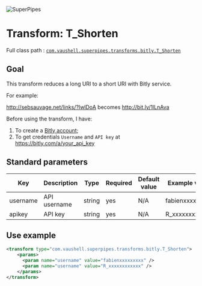 ![SuperPipes](https://raw.githubusercontent.com/fabienvauchelles/superpipes/master/docs/images/logo_slogan238.png)


# Transform: T_Shorten

Full class path : [`com.vaushell.superpipes.transforms.bitly.T_Shorten`](../../superpipes/src/main/java/com/vaushell/superpipes/transforms/bitly/T_Shorten.java)


## Goal

This transform reduces a long URI to a short URI with Bitly service.


For example:

http://sebsauvage.net/links/?IwlDoA becomes http://bit.ly/1lLnAva


Before using the transform, I have:

1. To create a [Bitly account](https://bitly.com/);
2. To get credentials `Username` and `API key` at https://bitly.com/a/your_api_key


## Standard parameters

Key | Description | Type | Required | Default value | Example value
 --- | --- | --- | --- | --- | --- 
username | API username | string | yes | N/A | fabienxxxxxxxxx
apikey | API key | string | yes | N/A | R_xxxxxxxxxxxx


## Use example

```xml
<transform type="com.vaushell.superpipes.transforms.bitly.T_Shorten">
    <params>
      <param name="username" value="fabienxxxxxxxxx" />
      <param name="username" value="R_xxxxxxxxxxxx" />
    </params>
</transform>
```
